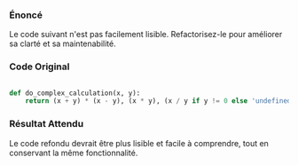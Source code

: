 ### Énoncé

Le code suivant n'est pas facilement lisible. Refactorisez-le pour améliorer sa clarté et sa maintenabilité.

### Code Original

```python

def do_complex_calculation(x, y):
    return (x + y) * (x - y), (x * y), (x / y if y != 0 else 'undefined')
```

### Résultat Attendu

Le code refondu devrait être plus lisible et facile à comprendre, tout en conservant la même fonctionnalité.